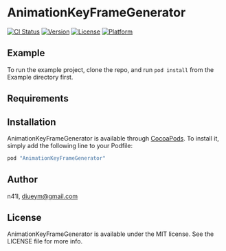 # AnimationKeyFrameGenerator

[![CI Status](http://img.shields.io/travis/n41l/AnimationKeyFrameGenerator.svg?style=flat)](https://travis-ci.org/n41l/AnimationKeyFrameGenerator)
[![Version](https://img.shields.io/cocoapods/v/AnimationKeyFrameGenerator.svg?style=flat)](http://cocoapods.org/pods/AnimationKeyFrameGenerator)
[![License](https://img.shields.io/cocoapods/l/AnimationKeyFrameGenerator.svg?style=flat)](http://cocoapods.org/pods/AnimationKeyFrameGenerator)
[![Platform](https://img.shields.io/cocoapods/p/AnimationKeyFrameGenerator.svg?style=flat)](http://cocoapods.org/pods/AnimationKeyFrameGenerator)

## Example

To run the example project, clone the repo, and run `pod install` from the Example directory first.

## Requirements

## Installation

AnimationKeyFrameGenerator is available through [CocoaPods](http://cocoapods.org). To install
it, simply add the following line to your Podfile:

```ruby
pod "AnimationKeyFrameGenerator"
```

## Author

n41l, diueym@gmail.com

## License

AnimationKeyFrameGenerator is available under the MIT license. See the LICENSE file for more info.
